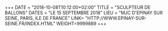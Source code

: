 +++
DATE = "2018-10-08T10:12:00+02:00"
TITLE = "SCULPTEUR DE BALLONS"
DATES = "LE 15 SEPTEMBRE 2018"
LIEU = "MJC D'EPINAY SUR SEINE, PARIS, ILE DE FRANCE"
LINK= "HTTP://WWW.EPINAY-SUR-SEINE.FR/INDEX.HTML"
WEIGHT=9999889
+++